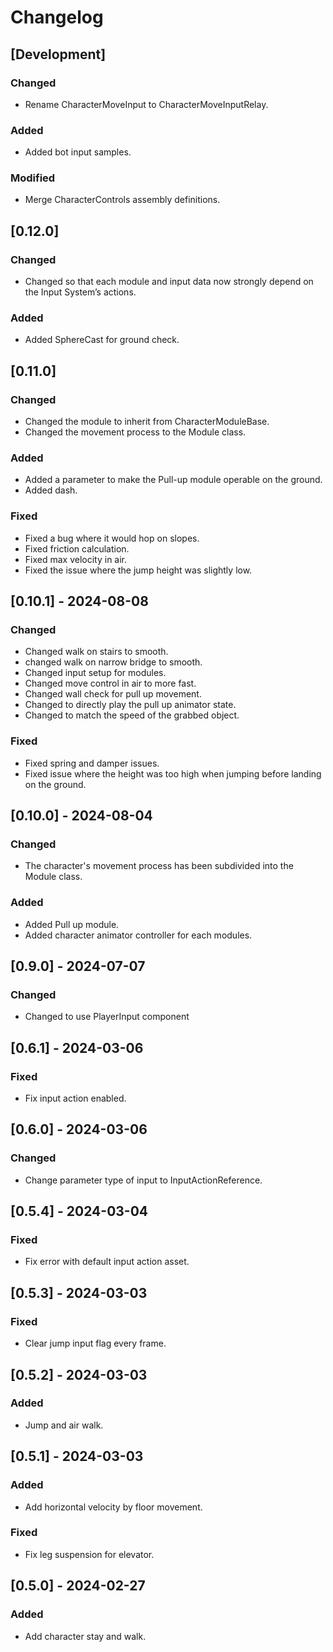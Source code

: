 # Changelog

## [Development]

### Changed

- Rename CharacterMoveInput to CharacterMoveInputRelay.

### Added

- Added bot input samples.

### Modified

- Merge CharacterControls assembly definitions.

## [0.12.0]

### Changed

- Changed so that each module and input data now strongly depend on the Input System’s actions.

### Added

- Added SphereCast for ground check.

## [0.11.0]

### Changed

- Changed the module to inherit from CharacterModuleBase.
- Changed the movement process to the Module class.

### Added

- Added a parameter to make the Pull-up module operable on the ground.
- Added dash.

### Fixed

- Fixed a bug where it would hop on slopes.
- Fixed friction calculation.
- Fixed max velocity in air.
- Fixed the issue where the jump height was slightly low.

## [0.10.1] - 2024-08-08

### Changed

- Changed walk on stairs to smooth.
- changed walk on narrow bridge to smooth.
- Changed input setup for modules.
- Changed move control in air to more fast.
- Changed wall check for pull up movement.
- Changed to directly play the pull up animator state.
- Changed to match the speed of the grabbed object.

### Fixed

- Fixed spring and damper issues.
- Fixed issue where the height was too high when jumping before landing on the ground.

## [0.10.0] - 2024-08-04

### Changed

- The character's movement process has been subdivided into the Module class.

### Added

- Added Pull up module.
- Added character animator controller for each modules.

## [0.9.0] - 2024-07-07

### Changed

- Changed to use PlayerInput component

## [0.6.1] - 2024-03-06

### Fixed

- Fix input action enabled.

## [0.6.0] - 2024-03-06

### Changed

- Change parameter type of input to InputActionReference.

## [0.5.4] - 2024-03-04

### Fixed

- Fix error with default input action asset.

## [0.5.3] - 2024-03-03

### Fixed

- Clear jump input flag every frame.

## [0.5.2] - 2024-03-03

### Added

- Jump and air walk.

## [0.5.1] - 2024-03-03

### Added

- Add horizontal velocity by floor movement.

### Fixed

- Fix leg suspension for elevator.

## [0.5.0] - 2024-02-27

### Added

- Add character stay and walk.
